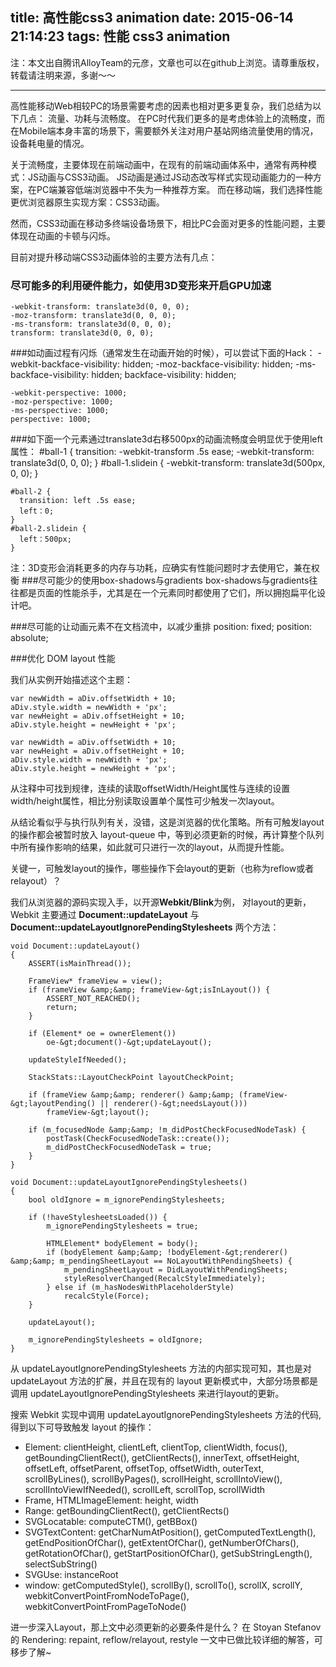 title: 高性能css3 animation
date: 2015-06-14 21:14:23
tags: 性能 css3 animation
---
注：本文出自腾讯AlloyTeam的元彦，文章也可以在github上浏览。请尊重版权，转载请注明来源，多谢～～
***
高性能移动Web相较PC的场景需要考虑的因素也相对更多更复杂，我们总结为以下几点： 流量、功耗与流畅度。 在PC时代我们更多的是考虑体验上的流畅度，而在Mobile端本身丰富的场景下，需要额外关注对用户基站网络流量使用的情况，设备耗电量的情况。

关于流畅度，主要体现在前端动画中，在现有的前端动画体系中，通常有两种模式：JS动画与CSS3动画。 JS动画是通过JS动态改写样式实现动画能力的一种方案，在PC端兼容低端浏览器中不失为一种推荐方案。 而在移动端，我们选择性能更优浏览器原生实现方案：CSS3动画。

然而，CSS3动画在移动多终端设备场景下，相比PC会面对更多的性能问题，主要体现在动画的卡顿与闪烁。

目前对提升移动端CSS3动画体验的主要方法有几点：

### 尽可能多的利用硬件能力，如使用3D变形来开启GPU加速
    -webkit-transform: translate3d(0, 0, 0);
    -moz-transform: translate3d(0, 0, 0);
    -ms-transform: translate3d(0, 0, 0);
    transform: translate3d(0, 0, 0);

###如动画过程有闪烁（通常发生在动画开始的时候），可以尝试下面的Hack：
    -webkit-backface-visibility: hidden;
    -moz-backface-visibility: hidden;
    -ms-backface-visibility: hidden;
    backface-visibility: hidden;

    -webkit-perspective: 1000;
    -moz-perspective: 1000;
    -ms-perspective: 1000;
    perspective: 1000;

###如下面一个元素通过translate3d右移500px的动画流畅度会明显优于使用left属性：
    #ball-1 {
      transition: -webkit-transform .5s ease;
      -webkit-transform: translate3d(0, 0, 0);
    }
    #ball-1.slidein {
      -webkit-transform: translate3d(500px, 0, 0);
    }

    #ball-2 {
      transition: left .5s ease;
      left：0;
    }
    #ball-2.slidein {
      left：500px;
    }
注：3D变形会消耗更多的内存与功耗，应确实有性能问题时才去使用它，兼在权衡
###尽可能少的使用box-shadows与gradients
box-shadows与gradients往往都是页面的性能杀手，尤其是在一个元素同时都使用了它们，所以拥抱扁平化设计吧。

###尽可能的让动画元素不在文档流中，以减少重排
    position: fixed;
    position: absolute;

###优化 DOM layout 性能

我们从实例开始描述这个主题：

    var newWidth = aDiv.offsetWidth + 10;
    aDiv.style.width = newWidth + 'px';
    var newHeight = aDiv.offsetHeight + 10;
    aDiv.style.height = newHeight + 'px';

    var newWidth = aDiv.offsetWidth + 10;
    var newHeight = aDiv.offsetHeight + 10;
    aDiv.style.width = newWidth + 'px';
    aDiv.style.height = newHeight + 'px';

从注释中可找到规律，连续的读取offsetWidth/Height属性与连续的设置width/height属性，相比分别读取设置单个属性可少触发一次layout。

从结论看似乎与执行队列有关，没错，这是浏览器的优化策略。所有可触发layout的操作都会被暂时放入 layout-queue 中，等到必须更新的时候，再计算整个队列中所有操作影响的结果，如此就可只进行一次的layout，从而提升性能。

关键一，可触发layout的操作，哪些操作下会layout的更新（也称为reflow或者relayout）？

我们从浏览器的源码实现入手，以开源**Webkit/Blink**为例， 对layout的更新，Webkit 主要通过 **Document::updateLayout** 与**Document::updateLayoutIgnorePendingStylesheets** 两个方法：


    void Document::updateLayout()
    {
        ASSERT(isMainThread());

        FrameView* frameView = view();
        if (frameView &amp;&amp; frameView-&gt;isInLayout()) {
            ASSERT_NOT_REACHED();
            return;
        }

        if (Element* oe = ownerElement())
            oe-&gt;document()-&gt;updateLayout();

        updateStyleIfNeeded();

        StackStats::LayoutCheckPoint layoutCheckPoint;

        if (frameView &amp;&amp; renderer() &amp;&amp; (frameView-&gt;layoutPending() || renderer()-&gt;needsLayout()))
            frameView-&gt;layout();

        if (m_focusedNode &amp;&amp; !m_didPostCheckFocusedNodeTask) {
            postTask(CheckFocusedNodeTask::create());
            m_didPostCheckFocusedNodeTask = true;
        }
    }

    void Document::updateLayoutIgnorePendingStylesheets()
    {
        bool oldIgnore = m_ignorePendingStylesheets;

        if (!haveStylesheetsLoaded()) {
            m_ignorePendingStylesheets = true;

            HTMLElement* bodyElement = body();
            if (bodyElement &amp;&amp; !bodyElement-&gt;renderer() &amp;&amp; m_pendingSheetLayout == NoLayoutWithPendingSheets) {
                m_pendingSheetLayout = DidLayoutWithPendingSheets;
                styleResolverChanged(RecalcStyleImmediately);
            } else if (m_hasNodesWithPlaceholderStyle)
                recalcStyle(Force);
        }

        updateLayout();

        m_ignorePendingStylesheets = oldIgnore;
    }



从 updateLayoutIgnorePendingStylesheets 方法的内部实现可知，其也是对 updateLayout 方法的扩展，并且在现有的 layout 更新模式中，大部分场景都是调用 updateLayoutIgnorePendingStylesheets 来进行layout的更新。

搜索 Webkit 实现中调用 updateLayoutIgnorePendingStylesheets 方法的代码, 得到以下可导致触发 layout 的操作：

* Element: clientHeight, clientLeft, clientTop, clientWidth, focus(), getBoundingClientRect(), getClientRects(), innerText, offsetHeight, offsetLeft, offsetParent, offsetTop, offsetWidth, outerText, scrollByLines(), scrollByPages(), scrollHeight, scrollIntoView(), scrollIntoViewIfNeeded(), scrollLeft, scrollTop, scrollWidth
* Frame, HTMLImageElement: height, width
* Range: getBoundingClientRect(), getClientRects()
* SVGLocatable: computeCTM(), getBBox()
* SVGTextContent: getCharNumAtPosition(), getComputedTextLength(), getEndPositionOfChar(), getExtentOfChar(), getNumberOfChars(), getRotationOfChar(), getStartPositionOfChar(), getSubStringLength(), selectSubString()
* SVGUse: instanceRoot
* window: getComputedStyle(), scrollBy(), scrollTo(), scrollX, scrollY, webkitConvertPointFromNodeToPage(), webkitConvertPointFromPageToNode()

进一步深入Layout，那上文中必须更新的必要条件是什么？ 在 Stoyan Stefanov 的 Rendering: repaint, reflow/relayout, restyle 一文中已做比较详细的解答，可移步了解~







